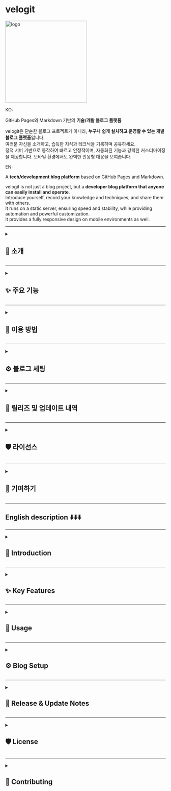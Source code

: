 # velogit
<img width="256" height="256" alt="logo" src="https://github.com/user-attachments/assets/149afc7b-4711-43db-a87d-88b56840b0ef" />

KO:

GitHub Pages와 Markdown 기반의 **기술/개발 블로그 플랫폼**  

velogit은 단순한 블로그 프로젝트가 아니라, **누구나 쉽게 설치하고 운영할 수 있는 개발 블로그 플랫폼**입니다.  
여러분 자신을 소개하고, 습득한 지식과 테크닉을 기록하며 공유하세요.  
정적 서버 기반으로 동작하여 빠르고 안정적이며, 자동화된 기능과 강력한 커스터마이징을 제공합니다.
모바일 환경에서도 완벽한 반응형 대응을 보여줍니다.

EN:

A **tech/development blog platform** based on GitHub Pages and Markdown.  

velogit is not just a blog project, but a **developer blog platform that anyone can easily install and operate**.  
Introduce yourself, record your knowledge and techniques, and share them with others.  
It runs on a static server, ensuring speed and stability, while providing automation and powerful customization.  
It provides a fully responsive design on mobile environments as well.

---

<details>
<summary><h2>🎯 소개</h2></summary>

- **플랫폼**: GitHub Pages + React + Markdown  
- **특징**: 쉽고 빠른 설치, 자동화된 배포, 강력한 커스터마이징 지원  
- **목표**:  
  - 기술 블로그 이상의 **개인 브랜딩 도구**  
  - 공부 기록, 지식 공유, 자기소개와 포트폴리오까지 한 번에 관리  

</details>

---

<details>
<summary><h2>✨ 주요 기능</h2></summary>

### 🖋️ 작성 관련 기능
velogit은 단순히 Markdown을 지원하는 수준을 넘어, **개발자 친화적인 작성 도구**를 제공합니다.  

- **16가지 작성 도움 기능**  
  h1~h4 자동삽입, Bold, Italic, StrikeThrough, 인용문, 리스트, 코드 블록, 링크, 이미지/동영상 삽입, keyboard 태그, mark 태그, details-summary, 표 삽입, 파일 업로드 등  
- **Floating Toolbar**  
  커서 위치 근처에 툴바를 띄워, 작성 흐름이 끊기지 않도록 도와줍니다.  
- **다국어 교정 + 한국어 교정 기능**  
  - 영어, 일본어 등 다양한 언어 교정  
  - 베타 기능이지만, 한국어 문법 교정도 자동화 가능  

---

### 🎨 테마 시스템
- **15가지 기본 테마 + 1 커스텀 테마** 제공  
- 각 테마는 라이트/다크 모드 지원  
- 간단한 설정으로 커스텀 테마 적용 가능  
- **나만의 블로그 분위기**를 만들 수 있는 강력한 커스터마이징  

---

### 🧘 스트레칭 팝업
개발자라면 누구나 공감하는 문제, 바로 **장시간 앉아서 작업하는 습관**!  
velogit은 단순 블로그 이상으로 **건강까지 챙길 수 있는 스트레칭 알림**을 제공합니다.  

- 스트레칭 간격 및 시간 직접 설정 가능  
- 작업 중간중간 “일어나서 기지개를 켜라”는 유쾌한 리마인드  

---

### 🎶 블로그 배경 음악
개발자 블로그의 딱딱함과 지루함을 없애고자,  
**개인의 취향을 담을 수 있도록 배경 음악 기능**을 제공합니다.  

좋아하는 음악을 틀어놓고, 글을 쓰거나 방문자와 플레이리스트를 공유해보세요.
※ 저작권을 꼭 지켜주세요!

---

### 🪪 About 페이지
블로그는 곧 **나 자신을 보여주는 공간**입니다.  

- 자기소개 및 포트폴리오 요약 가능  
- 자유로운 표현 가능  
- 단순 기록용 블로그가 아닌, **나를 알리는 포트폴리오 플랫폼**  

---

### 🐉 블로그 성장 시각화
블로그를 운영하는 재미를 더하기 위해, 성장 요소를 게임화했습니다.  

- 글 작성 수(Post 개수)에 따라 블로그가 **레벨업**  
- 귀여운 아케이드풍 용 캐릭터로 성장 시각화  
- **Top 3 카테고리**와 누적 게시글 수도 한눈에 확인 가능  

</details>

---

<details>
<summary><h2>🚀 이용 방법</h2></summary>

### 1. 사전 준비
- Docker 설치 필요  
  - macOS:  
    ```bash
    brew install --cask docker
    ```
  - Windows: [Docker 공식 사이트](https://www.docker.com/get-started/)에서 다운로드  

설치가 완료되면 아래 명령어로 정상 설치 여부를 확인하세요:  
```bash
docker -v
docker run hello-world
```

### 2. 최초 실행
포크 후 첫 실행 시에는 아래 명령어로 Docker 이미지를 빌드하고 서버를 실행합니다:
```bash
docker compose up --build -d server
```

### 3. 개발 서버 실행
프론트엔드를 실행하려면:
```bash
pnpm run dev
```

### 4. POST 등록
- 블로그에서 새 글 작성(혹은 수정) 후 **`publish/edit` 버튼**을 누르면,  
  자동으로 **배포 스크립트 실행 코드**가 클립보드에 복사됩니다.  
- 해당 코드를 **velogit 루트 폴더에서 붙여넣어 실행**하면,  
  **자동으로 GitHub Pages에 반영**됩니다.  

👉 사용자는 글 작성 후 버튼을 누르고 명령어 한 줄 실행으로 `빌드 → 커밋 → 푸시 → 배포`까지 한 번에 진행됩니다.

### 5. 추후 플랫폼 업데이트

velogit 원본 저장소의 최신 업데이트를 내 저장소에 반영하려면  
`upstream`을 설정하고, 주기적으로 원본을 가져와 병합해야 합니다.

```bash
git remote add upstream https://github.com/author/velogit.git
```
로 원본 저장소와 원격 설정을 하고 업데이트 내용이 있다면

```bash
	1.	git fetch upstream
	2.	git merge upstream/master 
	3.	git push origin master
```
로 반영해주시며 됩니다.

</details>

---

<details>
<summary><h2>⚙️ 블로그 세팅</h2></summary>

아래 설정은 Velogit을 처음 사용할 때 반드시 진행해야 하는 필수 세팅입니다.  

---

### 1. 테마 설정
- 경로: `velogit/public/images/system/themes`  
- `custom.png`, `custom-header.png` 파일을 원하는 이미지로 교체하세요.  
- **권장사항**:
  - Header 이미지는 **21:9 비율**을 권장합니다.
  - 이미지 중앙에는 복잡한 요소가 없는 것을 추천합니다.

- 추가 설정 (색상):
  - `velogit/index.css` 에서 `.theme-custom` 과 `.theme-custom.dark` 의 색상 값을 기호에 맞게 수정하면  
    **라이트/다크 모드의 색상 테마**를 자유롭게 변경할 수 있습니다.

- 추가 설정 (기본 테마 지정):
  - 기본 진입 시 적용될 테마를 바꾸고 싶다면  
    `velogit/src/components/common/layout/footer/ThemeSelectorModal.tsx` 에서 아래 코드를 수정하세요.
    ```ts
    // before
    const [currentTheme, setCurrentTheme] = useState<string>('default');

    // after (예: 기본 테마를 'sakura'로)
    const [currentTheme, setCurrentTheme] = useState<string>('sakura');
    ```
  - **중요:** 기본 테마는 최초 진입 시 적용되는 초기값일 뿐이며,  
    이후 사용자가 테마를 변경하면 **로컬스토리지의 마지막 테마 값**이 항상 우선됩니다.
    즉, 방문자가 이전에 선택했던 테마가 있다면 그 값이 자동으로 적용됩니다.

---

### 2. 블로그 헤더 설명글
- 경로: `velogit/src/data/home.ts`  
- 수정할 항목:
  - `profileImgPath` : 프로필 이미지 경로  
  - `blogOwnerDesc` : 블로그 소유자 설명  
  - `blogDesc` : 블로그 소개글  

➡️ 이 데이터들은 **홈 화면 블로그 대문**을 꾸며줍니다.  
여러분의 프로필 이미지와 간단한 블로그 설명글을 넣어주세요.  

---

### 3. 블로그 배경 음악
- 경로: `velogit/src/assets/audio`  
- 배경 음악으로 사용할 `mp3` 파일을 추가하세요.  
- 여러 개의 파일을 넣으면 **자동으로 랜덤 재생**됩니다. 🎶  

---

### 4. About 페이지
- 경로: `velogit/src/pages/AboutPage.tsx`  
- **자유롭게 커스터마이징** 가능:  
  - 직접 코드를 작성해도 되고  
  - 제공된 템플릿의 텍스트만 수정해도 됩니다.  
- 자기소개 및 포트폴리오를 소개하는 용도로 꾸며주세요.  

---

### 5. 오픈그래프 설정
- 경로: `velogit/index.html`  
- `letYuchan` 이라고 적힌 부분을 **여러분의 GitHub 계정 아이디**로 바꿔주세요.  

➡️ 블로그 공유 시 썸네일/메타데이터에 반영됩니다.  

---

📌 위 설명은 실제 앱의 **Help 모달**에서도 확인 가능합니다.  

</details>

---

<details>
<summary><h2>🧾 릴리즈 및 업데이트 내역</h2></summary>

### 📌 현재 릴리즈
- **v1.0.0 (Beta)**  
  velogit의 첫 공식 배포 버전입니다.

### 📝 업데이트 내역

⏳ 앞으로의 업데이트 내역은 이곳에 계속 기록될 예정입니다.  


</details>

---

<details>
<summary><h2>🛡️ 라이선스</h2></summary>

© 2025 **Velogit** — Created by **letYuchan**  
Licensed under **CC BY-NC 4.0** (Personal and Non-Commercial Use Only)  

</details>

---

<details>
<summary><h2>🤝 기여하기</h2></summary>

- velogit은 더 나은 플랫폼을 지향합니다.
- 버그 제보, 기능 제안, 코드 기여 모두 환영합니다! 

</details>

---

## English description ⬇️⬇️⬇️

---

<details>
<summary><h2>🎯 Introduction</h2></summary>

- **Platform**: GitHub Pages + React + Markdown  
- **Features**: Easy installation, automated deployment, strong customization support  
- **Goals**:  
  - More than just a tech blog — a **personal branding tool**  
  - Manage study notes, knowledge sharing, self-introduction, and portfolio all in one place  

</details>

---

<details>
<summary><h2>✨ Key Features</h2></summary>

### 🖋️ Writing Features
velogit goes beyond basic Markdown support by providing **developer-friendly authoring tools**:  

- **16 authoring helpers**  
  h1~h4 auto-insertion, Bold, Italic, StrikeThrough, Blockquotes, Lists, Code blocks, Links, Images/Videos, Keyboard tag, Mark tag, Details-Summary, Tables, File uploads, etc.  
- **Floating Toolbar**  
  Appears near your cursor so you don’t break your writing flow.  
- **Multilingual + Korean Grammar Correction**  
  - Supports multiple languages such as English and Japanese  
  - Beta: automatic Korean grammar correction  

---

### 🎨 Theme System
- **15 built-in themes + 1 custom theme**  
- Light/Dark mode support per theme  
- Easy customization to create **your own blog vibe**  

---

### 🧘 Stretching Popup
Developers often suffer from sitting too long.  
velogit goes beyond blogging by adding a **health-conscious stretching reminder**.  

- Set stretching intervals and duration  
- Friendly reminders to keep you moving  

---

### 🎶 Blog Background Music
Break the stereotype of stiff developer blogs.  
Add **background music** to personalize your blog. 🎵  

*Remember to respect copyright when using music files.*

---

### 🪪 About Page
Your blog is also a **portfolio and introduction space**.  

- Summarize your portfolio and self-introduction  
- Customize with Markdown + HTML freely  

---

### 🐉 Blog Growth Visualization
Make blogging fun with gamified growth features:  

- Blog levels up based on post count  
- Cute arcade-style dragon visualizes progress  
- Track **Top 3 categories** and total posts at a glance  

</details>

---

<details>
<summary><h2>🚀 Usage</h2></summary>

### 1. Prerequisites
Docker is required.  

- macOS:  
  ```bash
  brew install --cask docker
  ```
- Windows: [Docker Official Site](https://www.docker.com/get-started/)  

Check installation with:  
```bash
docker -v
docker run hello-world
```

### 2. First Run
After forking, build and start the Docker image:  
```bash
docker compose up --build -d server
```

### 3. Start Dev Server
Run the frontend locally:  
```bash
pnpm run dev
```

### 4. Post Publishing
- After creating/editing a post, click **`publish/edit` button**.  
  A deployment script command will be copied to your clipboard.  
- Paste and execute it in the **velogit root folder** to  
  automatically deploy to GitHub Pages.  

👉 With one command, you can handle `build → commit → push → deploy`.  

### 5. Keeping Updated
To sync with the original repository, set `upstream` and pull updates:  
```bash
git remote add upstream https://github.com/author/velogit.git
```

Then apply updates with:  
```bash
git fetch upstream
git merge upstream/master
git push origin master
```

</details>

---

<details>
<summary><h2>⚙️ Blog Setup</h2></summary>

### 1. Theme Setup
- Path: `velogit/public/images/system/themes`  
- Replace `custom.png` and `custom-header.png` with your own images.  
- **Recommendations**:  
  - Use **21:9 ratio** for the header.  
  - Keep the center area clean/simple.  

- Additional (Colors):  
  Edit `velogit/index.css` to change `.theme-custom` and `.theme-custom.dark` color values for Light/Dark theme customization.  

- Additional (Default Theme):  
  To change the initial theme, edit:  
  `velogit/src/components/common/layout/footer/ThemeSelectorModal.tsx`  
  ```ts
  // default
  const [currentTheme, setCurrentTheme] = useState<string>('default');

  // example (default theme set to 'sakura')
  const [currentTheme, setCurrentTheme] = useState<string>('sakura');
  ```
  ⚠️ Note: After first load, user theme preference is stored in **localStorage**, which always takes priority.  

---

### 2. Blog Header Text
- Path: `velogit/src/data/home.ts`  
- Update these values:  
  - `profileImgPath`: profile image path  
  - `blogOwnerDesc`: blog owner description  
  - `blogDesc`: blog introduction  

---

### 3. Background Music
- Path: `velogit/src/assets/audio`  
- Add `.mp3` files for background music.  
- Multiple files → **random shuffle playback**. 🎶  

---

### 4. About Page
- Path: `velogit/src/pages/AboutPage.tsx`  
- Fully customizable:  
  - Write your own code  
  - Or just edit template text  

---

### 5. Open Graph Metadata
- Path: `velogit/index.html`  
- Replace all `letYuchan` strings with your GitHub username.  

➡️ Affects shared preview metadata (thumbnail/title/desc).  

---

📌 These setup instructions are also available in the app’s **Help modal**.  

</details>

---

<details>
<summary><h2>🧾 Release & Update Notes</h2></summary>

### 📌 Current Release
- **v1.0.0 (Beta)**  
  The very first official release of velogit.

### 📝 Update History

⏳ Future updates will be continuously documented here.  

</details>

---

<details>
<summary><h2>🛡️ License</h2></summary>

© 2025 **velogit** — Created by **letYuchan**  
Licensed under **CC BY-NC 4.0** (Personal and Non-Commercial Use Only)  

</details>

---

<details>
<summary><h2>🤝 Contributing</h2></summary>

- velogit aims to evolve into a better platform.  
- Bug reports, feature requests, and contributions are welcome!  

</details>









